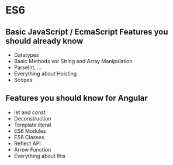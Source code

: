 # ES6 

## Basic JavaScript / EcmaScript Features you should already know

- Datatypes
- Basic Methods vor String and Array Manipulation
- ParseInt, ...
- Everything about Hoisting
- Scopes

## Features you should know for Angular
- let and const
- Deconstruction
- Template literal
- ES6 Modules
- ES6 Classes
- Reflect API
- Arrow Function
- Everything about this
